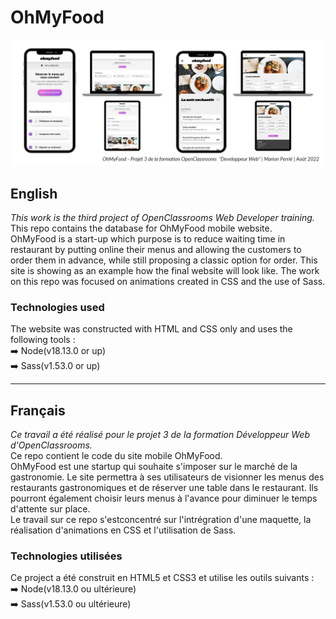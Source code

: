 # OhMyFood

<img alt="Simulation des différentes pages du site OhMyFood" src="https://github.com/Patariom/Ohmyfood/blob/main/220208_OhMyFood_mockup.png?raw=true">

## English

_This work is the third project of OpenClassrooms Web Developer training._  
This repo contains the database for OhMyFood mobile website.  
OhMyFood is a start-up which purpose is to reduce waiting time in restaurant by putting online their menus and allowing the customers to order them in advance, while still proposing a classic option for order. 
This site is showing as an example how the final website will look like.
The work on this repo was focused on animations created in CSS and the use of Sass. 

  
### Technologies used

The website was constructed with HTML and CSS only and uses the following tools :  
:arrow_right: Node(v18.13.0 or up)    
:arrow_right: Sass(v1.53.0 or up)

  
  
---

## Français

_Ce travail a été réalisé pour le projet 3 de la formation Développeur Web d'OpenClassrooms._  
Ce repo contient le code du site mobile OhMyFood.  
OhMyFood est une startup qui souhaite s'imposer sur le marché de la gastronomie. Le site permettra à ses utilisateurs de visionner les menus des restaurants gastronomiques et de réserver une table dans le restaurant. Ils pourront également choisir leurs menus à l'avance pour diminuer le temps d'attente sur place.  
Le travail sur ce repo s'estconcentré sur l'intrégration d'une maquette, la réalisation d'animations en CSS et l'utilisation de Sass.


### Technologies utilisées

Ce project a été construit en HTML5 et CSS3 et utilise les outils suivants :  
:arrow_right: Node(v18.13.0 ou ultérieure)  
:arrow_right: Sass(v1.53.0 ou ultérieure)


  

